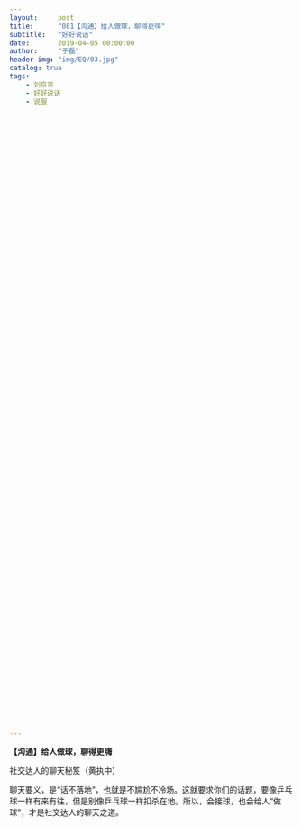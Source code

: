 ```yaml
---
layout:     post
title:      "081【沟通】给人做球，聊得更嗨"
subtitle:   "好好说话"
date:       2019-04-05 00:00:00
author:     "于磊"
header-img: "img/EQ/03.jpg"
catalog: true
tags:
    - 刘京京
    - 好好说话
    - 说服















































































---
```


**【沟通】给人做球，聊得更嗨**

社交达人的聊天秘笈（黄执中）



聊天要义，是“话不落地”，也就是不尴尬不冷场。这就要求你们的话题，要像乒乓球一样有来有往，但是别像乒乓球一样扣杀在地。所以，会接球，也会给人“做球”，才是社交达人的聊天之道。